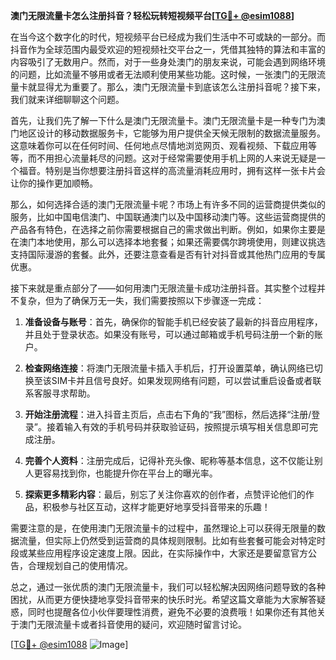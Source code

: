 **澳门无限流量卡怎么注册抖音？轻松玩转短视频平台[[TG💪+ @esim1088](https://t.me/s/esim1088)]**

在当今这个数字化的时代，短视频平台已经成为我们生活中不可或缺的一部分。而抖音作为全球范围内最受欢迎的短视频社交平台之一，凭借其独特的算法和丰富的内容吸引了无数用户。然而，对于一些身处澳门的朋友来说，可能会遇到网络环境的问题，比如流量不够用或者无法顺利使用某些功能。这时候，一张澳门的无限流量卡就显得尤为重要了。那么，澳门无限流量卡到底该怎么注册抖音呢？接下来，我们就来详细聊聊这个问题。

首先，让我们先了解一下什么是澳门无限流量卡。澳门无限流量卡是一种专门为澳门地区设计的移动数据服务卡，它能够为用户提供全天候无限制的数据流量服务。这意味着你可以在任何时间、任何地点尽情地浏览网页、观看视频、下载应用等等，而不用担心流量耗尽的问题。这对于经常需要使用手机上网的人来说无疑是一个福音。特别是当你想要注册抖音这样的高流量消耗应用时，拥有这样一张卡片会让你的操作更加顺畅。

那么，如何选择合适的澳门无限流量卡呢？市场上有许多不同的运营商提供类似的服务，比如中国电信澳门、中国联通澳门以及中国移动澳门等。这些运营商提供的产品各有特色，在选择之前你需要根据自己的需求做出判断。例如，如果你主要是在澳门本地使用，那么可以选择本地套餐；如果还需要偶尔跨境使用，则建议挑选支持国际漫游的套餐。此外，还要注意查看是否有针对抖音或其他热门应用的专属优惠。

接下来就是重点部分了——如何用澳门无限流量卡成功注册抖音。其实整个过程并不复杂，但为了确保万无一失，我们需要按照以下步骤逐一完成：

1. **准备设备与账号**：首先，确保你的智能手机已经安装了最新的抖音应用程序，并且处于登录状态。如果没有账号，可以通过邮箱或手机号码注册一个新的账户。

2. **检查网络连接**：将澳门无限流量卡插入手机后，打开设置菜单，确认网络已切换至该SIM卡并且信号良好。如果发现网络有问题，可以尝试重启设备或者联系客服寻求帮助。

3. **开始注册流程**：进入抖音主页后，点击右下角的“我”图标，然后选择“注册/登录”。接着输入有效的手机号码并获取验证码，按照提示填写相关信息即可完成注册。

4. **完善个人资料**：注册完成后，记得补充头像、昵称等基本信息，这不仅能让别人更容易找到你，也能提升你在平台上的曝光率。

5. **探索更多精彩内容**：最后，别忘了关注你喜欢的创作者，点赞评论他们的作品，积极参与社区互动，这样才能更好地享受抖音带来的乐趣！

需要注意的是，在使用澳门无限流量卡的过程中，虽然理论上可以获得无限量的数据流量，但实际上仍然受到运营商的具体规则限制。比如有些套餐可能会对特定时段或某些应用程序设定速度上限。因此，在实际操作中，大家还是要留意官方公告，合理规划自己的使用情况。

总之，通过一张优质的澳门无限流量卡，我们可以轻松解决因网络问题导致的各种困扰，从而更方便快捷地享受抖音带来的快乐时光。希望这篇文章能为大家解答疑惑，同时也提醒各位小伙伴要理性消费，避免不必要的浪费哦！如果你还有其他关于澳门无限流量卡或者抖音使用的疑问，欢迎随时留言讨论。

[[TG💪+ @esim1088](https://t.me/s/esim1088) ![Image](https://i.postimg.cc/4NQfJmqS/Snipaste-2025-05-13-00-14-12.png)]